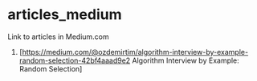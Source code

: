 # articles_medium
Link to articles in Medium.com
1. [https://medium.com/@ozdemirtim/algorithm-interview-by-example-random-selection-42bf4aaad9e2 Algorithm Interview by Example: Random Selection]
